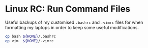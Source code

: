 # Linux RC: Run Command Files 

Useful backups of my customised `.bashrc` and `.vimrc` files for when 
formatting my laptops in order to keep some useful modifications.

```bash
cp bash ${HOME}/.bashrc
cp vim  ${HOME}/.vimrc
```
